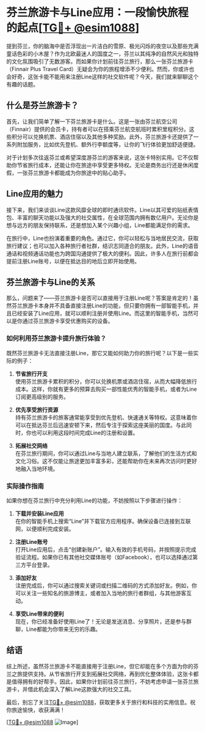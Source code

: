 # 芬兰旅游卡与Line应用：一段愉快旅程的起点[[TG💪+ @esim1088](https://t.me/s/esim1088)]

提到芬兰，你的脑海中是否浮现出一片洁白的雪原、极光闪烁的夜空以及那些充满童话色彩的小木屋？作为北欧最迷人的国度之一，芬兰以其纯净的自然风光和独特的文化氛围吸引了无数游客。而如果你计划前往芬兰旅行，那么一张芬兰旅游卡（Finnair Plus Travel Card）无疑会为你的旅程增添不少便利。然而，你或许也会好奇，这张卡能不能用来注册Line这样的社交软件呢？今天，我们就来聊聊这个有趣的话题。

## 什么是芬兰旅游卡？

首先，让我们简单了解一下芬兰旅游卡是什么。这是一张由芬兰航空公司（Finnair）提供的会员卡，持有者可以在搭乘芬兰航空航班时累积里程积分。这些积分可以兑换机票、酒店住宿以及其他多种奖励。此外，芬兰旅游卡还提供了一系列附加服务，比如优先登机、额外行李额度等，让你的飞行体验更加舒适便捷。

对于计划多次往返芬兰或希望深度游芬兰的游客来说，这张卡特别实用。它不仅帮助你节省旅行成本，还能让你在旅途中享受更多特权。无论是商务出行还是休闲度假，一张芬兰旅游卡都能成为你旅途中的贴心助手。

## Line应用的魅力

接下来，我们来谈谈Line这款风靡全球的即时通讯软件。Line以其可爱的贴纸表情包、丰富的聊天功能以及强大的社交属性，在全球范围内拥有数亿用户。无论你是想与远方的朋友保持联系，还是想加入某个兴趣小组，Line都能满足你的需求。

在旅行中，Line也扮演着重要的角色。通过它，你可以轻松与当地居民交流，获取旅行建议；也可以加入各种旅行者社群，结识志同道合的朋友。此外，Line的语音通话和视频通话功能也为跨国沟通提供了极大的便利。因此，许多人在旅行前都会提前注册Line账号，以便在抵达目的地后立即开始使用。

## 芬兰旅游卡与Line的关系

那么，问题来了——芬兰旅游卡是否可以直接用于注册Line呢？答案是肯定的！虽然芬兰旅游卡本身并不具备直接注册Line的功能，但只要你拥有一部智能手机，并且已经安装了Line应用，就可以顺利注册并使用Line。而这里的智能手机，当然可以是你通过芬兰旅游卡享受优惠购买的设备。

### 如何利用芬兰旅游卡提升旅行体验？

既然芬兰旅游卡无法直接注册Line，那它又能如何助力你的旅行呢？以下是一些实际的例子：

1. **节省旅行开支**  
   使用芬兰旅游卡累积的积分，你可以兑换机票或酒店住宿，从而大幅降低旅行成本。这样，你就有更多的预算去购买一部性能优秀的智能手机，或者为Line订阅更高级别的服务。

2. **优先享受旅行资源**  
   持有芬兰旅游卡的旅客通常能享受到优先登机、快速通关等特权。这意味着你可以在抵达芬兰后迅速安顿下来，然后专注于探索这座美丽的国度。与此同时，你也可以利用这段时间完成Line的注册和设置。

3. **拓展社交网络**  
   在芬兰旅行期间，你可以通过Line与当地人建立联系，了解他们的生活方式和文化习俗。这不仅能让旅途更加丰富多彩，还能帮助你在未来再次访问时更好地融入当地环境。

### 实际操作指南

如果你想在芬兰旅行中充分利用Line的功能，不妨按照以下步骤进行操作：

1. **下载并安装Line应用**  
   在你的智能手机上搜索“Line”并下载官方应用程序。确保设备已连接到互联网，以便顺利完成安装。

2. **注册Line账号**  
   打开Line应用后，点击“创建新账户”。输入有效的手机号码，并按照提示完成验证流程。如果你已有其他社交媒体账号（如Facebook），也可以选择通过第三方平台登录。

3. **添加好友**  
   注册完成后，你可以通过搜索关键词或扫描二维码的方式添加好友。例如，你可以关注一些知名的旅游博主，或者加入当地的旅行者群组，与其他游客互动。

4. **享受Line带来的便利**  
   现在，你已经准备好使用Line了！无论是发送消息、分享照片，还是参与群聊，Line都能为你带来无穷的乐趣。

## 结语

综上所述，虽然芬兰旅游卡不能直接用于注册Line，但它却能在多个方面为你的芬兰之旅提供支持。从节省旅行开支到拓展社交网络，再到优化整体体验，这张卡都是值得拥有的好帮手。因此，如果你计划前往芬兰旅行，不妨考虑申请一张芬兰旅游卡，并借此机会深入了解Line这款强大的社交工具。

最后，别忘了关注[TG💪+ @esim1088](https://t.me/s/esim1088)，获取更多关于旅行和科技的实用信息。祝你旅途愉快，收获满满！

[[TG💪+ @esim1088](https://t.me/s/esim1088) ![Image](https://i.postimg.cc/4NQfJmqS/Snipaste-2025-05-13-00-14-12.png)]